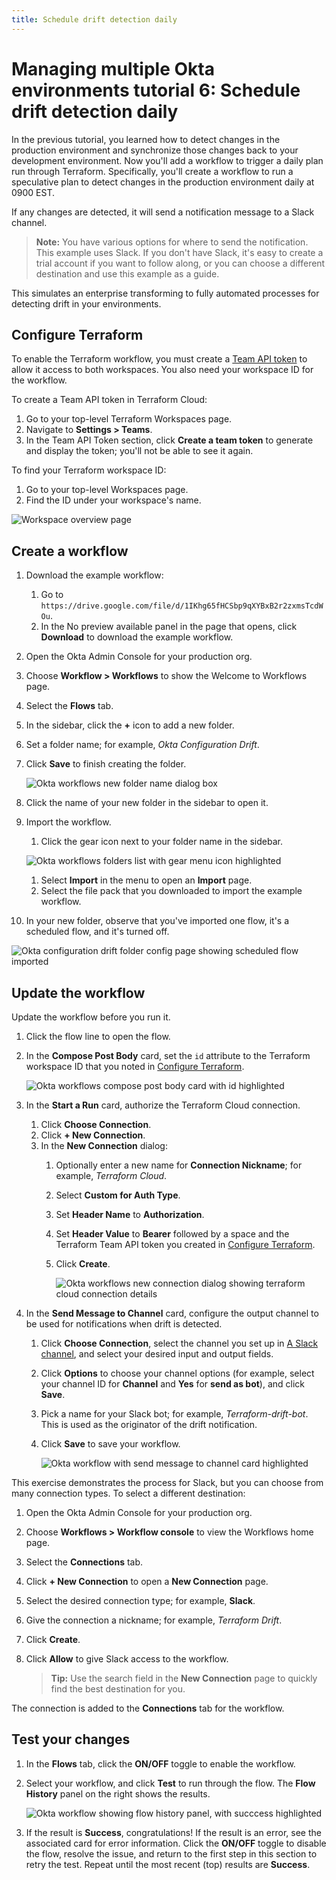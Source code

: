 ```yaml
---
title: Schedule drift detection daily
---
```


# Managing multiple Okta environments tutorial 6: Schedule drift detection daily

In the previous tutorial, you learned how to detect changes in the production environment and synchronize those changes back to your development environment. Now you'll add a workflow to trigger a daily plan run through Terraform. Specifically, you'll create a workflow to run a speculative plan to detect changes in the production environment daily at 0900 EST.

If any changes are detected, it will send a notification message to a Slack channel.

> **Note:** You have various options for where to send the notification. This example uses Slack. If you don't have Slack, it's easy to create a trial account if you want to follow along, or you can choose a different destination and use this example as a guide.

This simulates an enterprise transforming to fully automated processes for detecting drift in your environments.

## Configure Terraform

To enable the Terraform workflow, you must create a [Team API token](https://developer.hashicorp.com/terraform/cloud-docs/users-teams-organizations/api-tokens#team-api-tokens) to allow it access to both workspaces. You also need your workspace ID for the workflow.

To create a Team API token in Terraform Cloud:

1. Go to your top-level Terraform Workspaces page.
1. Navigate to **Settings > Teams**.
1. In the Team API Token section, click **Create a team token** to generate and display the token; you'll not be able to see it again.

To find your Terraform workspace ID:

1. Go to your top-level Workspaces page.
1. Find the ID under your workspace's name.

<div class="full border">

![Workspace overview page](/img/architecture/mmod/figure-8-3.png)

</div>

## Create a workflow

1. Download the example workflow:
   1. Go to `https://drive.google.com/file/d/1IKhg65fHCSbp9qXYBxB2r2zxmsTcdWOu`.
   1. In the No preview available panel in the page that opens, click **Download** to download the example workflow.

1. Open the Okta Admin Console for your production org.
1. Choose **Workflow > Workflows** to show the Welcome to Workflows page.
1. Select the **Flows** tab.
1. In the sidebar, click the **+** icon to add a new folder.
1. Set a folder name; for example, _Okta Configuration Drift_.
1. Click **Save** to finish creating the folder.

   <div class="full border">

   ![Okta workflows new folder name dialog box](/img/architecture/mmod/figure-8-5.png)

   </div>

1. Click the name of your new folder in the sidebar to open it.
1. Import the workflow.
   1. Click the gear icon next to your folder name in the sidebar.

   <div class="full border">

   ![Okta workflows folders list with gear menu icon highlighted](/img/architecture/mmod/figure-8-6.png)

   </div>

   1. Select **Import** in the menu to open an **Import** page.
   1. Select the file pack that you downloaded to import the example workflow.
1. In your new folder, observe that you've imported one flow, it's a scheduled flow, and it's turned off.

<div class="full border">

![Okta configuration drift folder config page showing scheduled flow imported](/img/architecture/mmod/figure-8-7.png)

</div>

## Update the workflow

Update the workflow before you run it.

1. Click the flow line to open the flow.
2. In the **Compose Post Body** card, set the `id` attribute to the Terraform workspace ID that you noted in [Configure Terraform](#configure-terraform).

   <div class="full border">

   ![Okta workflows compose post body card with id highlighted](/img/architecture/mmod/figure-8-8.png)

   </div>

3. In the **Start a Run** card, authorize the Terraform Cloud connection.
   1. Click **Choose Connection**.
   2. Click **+ New Connection**.
   3. In the **New Connection** dialog:
      1. Optionally enter a new name for **Connection Nickname**; for example, _Terraform Cloud_.
      2. Select **Custom for Auth Type**.
      3. Set **Header Name** to **Authorization**.
      4. Set **Header Value** to **Bearer** followed by a space and the Terraform Team API token you created in [Configure Terraform](#configure-terraform).
      5. Click **Create**.

         <div class="three-quarter border">

         ![Okta workflows new connection dialog showing terraform cloud connection details](/img/ra/mmod/figure-8-9.png)

         </div>

4. In the **Send Message to Channel** card, configure the output channel to be used for notifications when drift is detected.
   1. Click **Choose Connection**, select the channel you set up in [A Slack channel](/docs/reference/architecture-center/mmod/lab-prerequisites/#a-slack-channel), and select your desired input and output fields.
   2. Click **Options** to choose your channel options (for example, select your channel ID for **Channel** and **Yes** for **send as bot**), and click **Save**.
   3. Pick a name for your Slack bot; for example, _Terraform-drift-bot_. This is used as the originator of the drift notification.
   4. Click **Save** to save your workflow.

      <div class="full border">

      ![Okta workflow with send message to channel card highlighted](/img/architecture/mmod/figure-8-10.png)

      </div>

This exercise demonstrates the process for Slack, but you can choose from many connection types. To select a different destination:

1. Open the Okta Admin Console for your production org.
1. Choose **Workflows > Workflow console** to view the Workflows home page.
1. Select the **Connections** tab.
1. Click **+ New Connection** to open a **New Connection** page.
1. Select the desired connection type; for example, **Slack**.
1. Give the connection a nickname; for example, _Terraform Drift_.
1. Click **Create**.
1. Click **Allow** to give Slack access to the workflow.

   > **Tip:** Use the search field in the **New Connection** page to quickly find the best destination for you.

The connection is added to the **Connections** tab for the workflow.

## Test your changes

1. In the **Flows** tab, click the **ON/OFF** toggle to enable the workflow.
2. Select your workflow, and click **Test** to run through the flow. The **Flow History** panel on the right shows the results.

   <div class="full border">

   ![Okta workflow showing flow history panel, with succcess highlighted](/img/architecture/mmod/figure-8-11.png)

   </div>

3. If the result is **Success**, congratulations! If the result is an error, see the associated card for error information. Click the **ON/OFF** toggle to disable the flow, resolve the issue, and return to the first step in this section to retry the test. Repeat until the most recent (top) results are **Success**.
